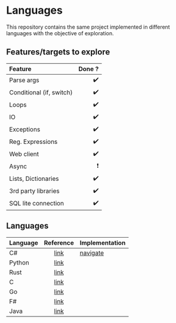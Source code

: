 # Languages

This repository contains the same project implemented in different languages with the objective of exploration.

## Features/targets to explore

| Feature                  |                   Done ? |
| :----------------------- | -----------------------: |
| Parse args               |       :heavy_check_mark: |
| Conditional (if, switch) |       :heavy_check_mark: |
| Loops                    |       :heavy_check_mark: |
| IO                       |       :heavy_check_mark: |
| Exceptions               |       :heavy_check_mark: |
| Reg. Expressions         |       :heavy_check_mark: |
| Web client               |       :heavy_check_mark: |
| Async                    | :heavy_exclamation_mark: |
| Lists, Dictionaries      |       :heavy_check_mark: |
| 3rd party libraries      |       :heavy_check_mark: |
| SQL lite connection      |       :heavy_check_mark: |


## Languages

| Language |                                 Reference                                  | Implementation       |
| :------- | :------------------------------------------------------------------------: | :------------------- |
| C#       | [link](https://docs.microsoft.com/en-us/dotnet/csharp/language-reference/) | [navigate](/csharp/) |
| Python   |                [link](https://docs.python.org/3/index.html)                |                      |
| Rust     |       [link](https://doc.rust-lang.org/reference/introduction.html)        |                      |
| C        |    [link](https://www.gnu.org/software/gnu-c-manual/gnu-c-manual.html)     |                      |
| Go       |                    [link](https://golang.org/ref/spec)                     |                      |
| F#       | [link](https://docs.microsoft.com/en-us/dotnet/fsharp/language-reference/) |                      |
| Java     |          [link](https://docs.oracle.com/javase/specs/index.html)           |                      |
